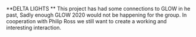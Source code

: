 **DELTA LIGHTS **
This project has had some connections to GLOW in he past, Sadly enough GLOW 2020 would not be happening for the group. In cooperation with Philip Ross we still want to create a working and interesting interaction.